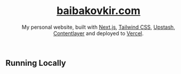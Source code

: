 <div align="center">
    <a href="https://baibakovkir.vercel.app/"><h1 align="center">baibakovkir.com</h1></a>

My personal website, built with [Next.js](https://nextjs.org/), [Tailwind CSS](https://tailwindcss.com/), [Upstash](https://upstash.com/), [Contentlayer](https://www.contentlayer.dev/) and deployed to [Vercel](https://vercel.com/).

</div>

<br/>

## Running Locally

